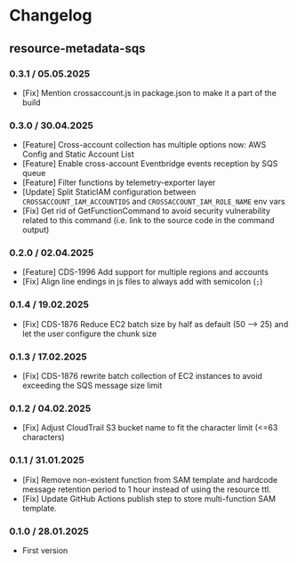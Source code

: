 # Changelog

## resource-metadata-sqs

### 0.3.1 / 05.05.2025
* [Fix] Mention crossaccount.js in package.json to make it a part of the build

### 0.3.0 / 30.04.2025
* [Feature] Cross-account collection has multiple options now: AWS Config and Static Account List
* [Feature] Enable cross-account Eventbridge events reception by SQS queue
* [Feature] Filter functions by telemetry-exporter layer
* [Update] Split StaticIAM configuration between `CROSSACCOUNT_IAM_ACCOUNTIDS` and `CROSSACCOUNT_IAM_ROLE_NAME` env vars
* [Fix] Get rid of GetFunctionCommand to avoid security vulnerability related to this command (i.e. link to the source code in the command output)

### 0.2.0 / 02.04.2025
* [Feature] CDS-1996 Add support for multiple regions and accounts
* [Fix] Align line endings in js files to always add with semicolon (`;`)

### 0.1.4 / 19.02.2025
* [Fix] CDS-1876 Reduce EC2 batch size by half as default (50 --> 25) and let the user configure the chunk size

### 0.1.3 / 17.02.2025
* [Fix] CDS-1876 rewrite batch collection of EC2 instances to avoid exceeding the SQS message size limit

### 0.1.2 / 04.02.2025
* [Fix] Adjust CloudTrail S3 bucket name to fit the character limit (<=63 characters)

### 0.1.1 / 31.01.2025
* [Fix] Remove non-existent function from SAM template and hardcode message retention period to 1 hour instead of using the resource ttl.
* [Fix] Update GitHub Actions publish step to store multi-function SAM template.

### 0.1.0 / 28.01.2025
* First version
<!-- To add a new entry write: -->
<!-- ### version / full date -->
<!-- * [Update/Bug fix] message that describes the changes that you apply -->
